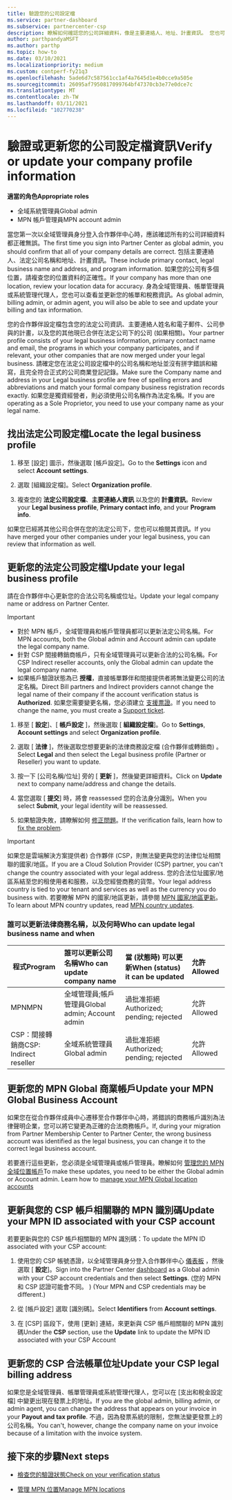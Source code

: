 ```yaml
---
title: 驗證您的公司設定檔
ms.service: partner-dashboard
ms.subservice: partnercenter-csp
description: 瞭解如何確認您的公司詳細資料，像是主要連絡人、地址、計畫資訊。 您也可以更新您的法定和帳單地址。
author: parthpandyaMSFT
ms.author: parthp
ms.topic: how-to
ms.date: 03/10/2021
ms.localizationpriority: medium
ms.custom: contperf-fy21q3
ms.openlocfilehash: 5ade6d7c587561cc1af4a7645d1e4b0cce9a505e
ms.sourcegitcommit: 26095af7950817099764bf47370cb3e77e0dce7c
ms.translationtype: MT
ms.contentlocale: zh-TW
ms.lasthandoff: 03/11/2021
ms.locfileid: "102770238"
---
```

# <a name="verify-or-update-your-company-profile-information"></a><span data-ttu-id="a0405-104">驗證或更新您的公司設定檔資訊</span><span class="sxs-lookup"><span data-stu-id="a0405-104">Verify or update your company profile information</span></span> 

<span data-ttu-id="a0405-105">**適當的角色**</span><span class="sxs-lookup"><span data-stu-id="a0405-105">**Appropriate roles**</span></span>

- <span data-ttu-id="a0405-106">全域系統管理員</span><span class="sxs-lookup"><span data-stu-id="a0405-106">Global admin</span></span>
- <span data-ttu-id="a0405-107">MPN 帳戶管理員</span><span class="sxs-lookup"><span data-stu-id="a0405-107">MPN account admin</span></span>

<span data-ttu-id="a0405-108">當您第一次以全域管理員身分登入合作夥伴中心時，應該確認所有的公司詳細資料都正確無誤。</span><span class="sxs-lookup"><span data-stu-id="a0405-108">The first time you sign into Partner Center as global admin, you should confirm that all of your company details are correct.</span></span> <span data-ttu-id="a0405-109">包括主要連絡人、法定公司名稱和地址、計畫資訊。</span><span class="sxs-lookup"><span data-stu-id="a0405-109">These include primary contact, legal business name and address, and program information.</span></span> <span data-ttu-id="a0405-110">如果您的公司有多個位置，請複查您的位置資料的正確性。</span><span class="sxs-lookup"><span data-stu-id="a0405-110">If your company has more than one location, review your location data for accuracy.</span></span> <span data-ttu-id="a0405-111">身為全域管理員、帳單管理員或系統管理代理人，您也可以查看並更新您的帳單和稅務資訊。</span><span class="sxs-lookup"><span data-stu-id="a0405-111">As global admin, billing admin, or admin agent, you will also be able to see and update your billing and tax information.</span></span>

<span data-ttu-id="a0405-112">您的合作夥伴設定檔包含您的法定公司資訊、主要連絡人姓名和電子郵件、公司參與的計畫，以及您的其他現已合併在法定公司下的公司 (如果相關)。</span><span class="sxs-lookup"><span data-stu-id="a0405-112">Your partner profile consists of your legal business information, primary contact name and email, the programs in which your company participates, and if relevant, your other companies that are now merged under your legal business.</span></span> <span data-ttu-id="a0405-113">請確定您在法定公司設定檔中的公司名稱和地址並沒有拼字錯誤和縮寫，且完全符合正式的公司商業登記記錄。</span><span class="sxs-lookup"><span data-stu-id="a0405-113">Make sure the Company name and address in your Legal business profile are free of spelling errors and abbreviations and match your formal company business registration records exactly.</span></span> <span data-ttu-id="a0405-114">如果您是獨資經營者，則必須使用公司名稱作為法定名稱。</span><span class="sxs-lookup"><span data-stu-id="a0405-114">If you are operating as a Sole Proprietor, you need to use your company name as your legal name.</span></span>


## <a name="locate-the-legal-business-profile"></a><span data-ttu-id="a0405-115">找出法定公司設定檔</span><span class="sxs-lookup"><span data-stu-id="a0405-115">Locate the legal business profile</span></span>

1. <span data-ttu-id="a0405-116">移至 [設定] 圖示，然後選取 [帳戶設定]。</span><span class="sxs-lookup"><span data-stu-id="a0405-116">Go to the **Settings** icon and select **Account settings**.</span></span>
 
1. <span data-ttu-id="a0405-117">選取 [組織設定檔]。</span><span class="sxs-lookup"><span data-stu-id="a0405-117">Select **Organization profile**.</span></span> 

2. <span data-ttu-id="a0405-118">複查您的 **法定公司設定檔**、**主要連絡人資訊** 以及您的 **計畫資訊**。</span><span class="sxs-lookup"><span data-stu-id="a0405-118">Review your **Legal business profile**, **Primary contact info**, and your **Program info**.</span></span>

<span data-ttu-id="a0405-119">如果您已經將其他公司合併在您的法定公司下，您也可以檢閱其資訊。</span><span class="sxs-lookup"><span data-stu-id="a0405-119">If you have merged your other companies under your legal business, you can review that information as well.</span></span> 

## <a name="update-your-legal-business-profile"></a><span data-ttu-id="a0405-120">更新您的法定公司設定檔</span><span class="sxs-lookup"><span data-stu-id="a0405-120">Update your legal business profile</span></span> 

<span data-ttu-id="a0405-121">請在合作夥伴中心更新您的合法公司名稱或位址。</span><span class="sxs-lookup"><span data-stu-id="a0405-121">Update your legal company name or address on Partner Center.</span></span>

>[!Important]
>- <span data-ttu-id="a0405-122">對於 MPN 帳戶，全域管理員和帳戶管理員都可以更新法定公司名稱。</span><span class="sxs-lookup"><span data-stu-id="a0405-122">For MPN accounts, both the Global admin and Account admin can update the legal company name.</span></span>
>- <span data-ttu-id="a0405-123">針對 CSP 間接轉銷商帳戶，只有全域管理員可以更新合法的公司名稱。</span><span class="sxs-lookup"><span data-stu-id="a0405-123">For CSP Indirect reseller accounts, only the Global admin can update the legal company name.</span></span> 
>- <span data-ttu-id="a0405-124">如果帳戶驗證狀態為已 **授權**，直接帳單夥伴和間接提供者將無法變更公司的法定名稱。</span><span class="sxs-lookup"><span data-stu-id="a0405-124">Direct Bill partners and Indirect providers cannot change the legal name of their company if the account verification status is **Authorized**.</span></span> <span data-ttu-id="a0405-125">如果您需要變更名稱，您必須建立 [支援票證](https://partner.microsoft.com/dashboard/support/servicerequests/create?stage=2&topicid=eb74583c-61b3-2124-bffc-00920e0ae772)。</span><span class="sxs-lookup"><span data-stu-id="a0405-125">If you need to change the name, you must create a [Support ticket](https://partner.microsoft.com/dashboard/support/servicerequests/create?stage=2&topicid=eb74583c-61b3-2124-bffc-00920e0ae772).</span></span>



1. <span data-ttu-id="a0405-126">移至 [ **設定**]、[ **帳戶設定** ]，然後選取 [ **組織設定檔**]。</span><span class="sxs-lookup"><span data-stu-id="a0405-126">Go to **Settings**, **Account settings** and select **Organization profile**.</span></span>

2. <span data-ttu-id="a0405-127">選取 [ **法律**  ]，然後選取您想要更新的法律商務設定檔 (合作夥伴或轉銷商) 。</span><span class="sxs-lookup"><span data-stu-id="a0405-127">Select **Legal**  and then select the Legal business profile (Partner or Reseller) you want to update.</span></span>

1. <span data-ttu-id="a0405-128">按一下 [公司名稱/位址] 旁的 [ **更新**  ]，然後變更詳細資料。</span><span class="sxs-lookup"><span data-stu-id="a0405-128">Click on **Update**  next to company name/address and change the details.</span></span>
 
1. <span data-ttu-id="a0405-129">當您選取 [ **提交**] 時，將會 reassessed 您的合法身分識別。</span><span class="sxs-lookup"><span data-stu-id="a0405-129">When you select **Submit**, your legal identity will be reassessed.</span></span>

1. <span data-ttu-id="a0405-130">如果驗證失敗，請瞭解如何 [修正問題](verification-responses.md)。</span><span class="sxs-lookup"><span data-stu-id="a0405-130">If the verification fails, learn how to [fix the problem](verification-responses.md).</span></span>

>[!Important]
><span data-ttu-id="a0405-131">如果您是雲端解決方案提供者) 合作夥伴 (CSP，則無法變更與您的法律位址相關聯的國家/地區。</span><span class="sxs-lookup"><span data-stu-id="a0405-131">If you are a Cloud Solution Provider (CSP) partner, you can't change the country associated with your legal address.</span></span> <span data-ttu-id="a0405-132">您的合法位址國家/地區系結至您的租使用者和服務，以及您經營商務的貨幣。</span><span class="sxs-lookup"><span data-stu-id="a0405-132">Your legal address country is tied to your tenant and services as well as the currency you do business with.</span></span> <span data-ttu-id="a0405-133">若要瞭解 MPN 的國家/地區更新，請參閱  [MPN 國家/地區更新](manage-locations.md#change-country-of-partner-global-account)。</span><span class="sxs-lookup"><span data-stu-id="a0405-133">To learn about MPN country updates, read  [MPN country updates](manage-locations.md#change-country-of-partner-global-account).</span></span>


### <a name="who-can-update-legal-business-name-and-when"></a><span data-ttu-id="a0405-134">誰可以更新法律商務名稱，以及何時</span><span class="sxs-lookup"><span data-stu-id="a0405-134">Who can update legal business name and when</span></span>

|<span data-ttu-id="a0405-135">**程式**</span><span class="sxs-lookup"><span data-stu-id="a0405-135">**Program**</span></span>|<span data-ttu-id="a0405-136">**誰可以更新公司名稱**</span><span class="sxs-lookup"><span data-stu-id="a0405-136">**Who can update company name**</span></span>|<span data-ttu-id="a0405-137">**當 (狀態時) 可以更新**</span><span class="sxs-lookup"><span data-stu-id="a0405-137">**When (status) it can be updated**</span></span>|<span data-ttu-id="a0405-138">**允許**</span><span class="sxs-lookup"><span data-stu-id="a0405-138">**Allowed**</span></span>|
|---------------------|:-------------------------------|:------------|:-----------------|
<span data-ttu-id="a0405-139">MPN</span><span class="sxs-lookup"><span data-stu-id="a0405-139">MPN</span></span>|<span data-ttu-id="a0405-140">全域管理員;帳戶管理員</span><span class="sxs-lookup"><span data-stu-id="a0405-140">Global admin; Account admin</span></span>|<span data-ttu-id="a0405-141">過批准拒絕</span><span class="sxs-lookup"><span data-stu-id="a0405-141">Authorized; pending; rejected</span></span>| <span data-ttu-id="a0405-142">允許</span><span class="sxs-lookup"><span data-stu-id="a0405-142">Allowed</span></span>|
|<span data-ttu-id="a0405-143">CSP：間接轉銷商</span><span class="sxs-lookup"><span data-stu-id="a0405-143">CSP: Indirect reseller</span></span>|<span data-ttu-id="a0405-144">全域系統管理員</span><span class="sxs-lookup"><span data-stu-id="a0405-144">Global admin</span></span>|<span data-ttu-id="a0405-145">過批准拒絕</span><span class="sxs-lookup"><span data-stu-id="a0405-145">Authorized; pending; rejected</span></span>| <span data-ttu-id="a0405-146">允許</span><span class="sxs-lookup"><span data-stu-id="a0405-146">Allowed</span></span>|


## <a name="update-your-mpn-global-business-account"></a><span data-ttu-id="a0405-147">更新您的 MPN Global 商業帳戶</span><span class="sxs-lookup"><span data-stu-id="a0405-147">Update your MPN Global Business Account</span></span>

<span data-ttu-id="a0405-148">如果您在從合作夥伴成員中心遷移至合作夥伴中心時，將錯誤的商務帳戶識別為法律聲明企業，您可以將它變更為正確的合法商務帳戶。</span><span class="sxs-lookup"><span data-stu-id="a0405-148">If, during your migration from Partner Membership Center to Partner Center, the wrong business account was identified as the legal business, you can change it to the correct legal business account.</span></span>

<span data-ttu-id="a0405-149">若要進行這些更新，您必須是全域管理員或帳戶管理員。瞭解如何 [管理您的 MPN 全域位置帳戶](manage-locations.md)</span><span class="sxs-lookup"><span data-stu-id="a0405-149">To make these updates, you need to be either the Global admin or Account admin. Learn how to [manage your MPN Global location accounts](manage-locations.md)</span></span>


## <a name="update-your-mpn-id-associated-with-your-csp-account"></a><span data-ttu-id="a0405-150">更新與您的 CSP 帳戶相關聯的 MPN 識別碼</span><span class="sxs-lookup"><span data-stu-id="a0405-150">Update your MPN ID associated with your CSP account</span></span>

<span data-ttu-id="a0405-151">若要更新與您的 CSP 帳戶相關聯的 MPN 識別碼：</span><span class="sxs-lookup"><span data-stu-id="a0405-151">To update the MPN ID associated with your CSP account:</span></span>

1. <span data-ttu-id="a0405-152">使用您的 CSP 帳號憑證，以全域管理員身分登入合作夥伴中心 [儀表板](https://partner.microsoft.com/dashboard/home) ，然後選取 [ **設定**]。</span><span class="sxs-lookup"><span data-stu-id="a0405-152">Sign into the Partner Center [dashboard](https://partner.microsoft.com/dashboard/home) as a Global admin with your CSP account credentials and then select **Settings**.</span></span> <span data-ttu-id="a0405-153"> (您的 MPN 和 CSP 認證可能會不同。 ) </span><span class="sxs-lookup"><span data-stu-id="a0405-153">(Your MPN and CSP credentials may be different.)</span></span>
 
1. <span data-ttu-id="a0405-154">從 [帳戶設定] 選取 [識別碼]。</span><span class="sxs-lookup"><span data-stu-id="a0405-154">Select **Identifiers** from **Account settings**.</span></span>

1. <span data-ttu-id="a0405-155">在 [CSP] 區段下，使用 [更新] 連結，來更新與 CSP 帳戶相關聯的 MPN 識別碼</span><span class="sxs-lookup"><span data-stu-id="a0405-155">Under the **CSP** section, use the **Update** link to update the MPN ID associated with your CSP Account</span></span> 


## <a name="update-your-csp-legal-billing-address"></a><span data-ttu-id="a0405-156">更新您的 CSP 合法帳單位址</span><span class="sxs-lookup"><span data-stu-id="a0405-156">Update your CSP legal billing address</span></span>

<span data-ttu-id="a0405-157">如果您是全域管理員、帳單管理員或系統管理代理人，您可以在 [支出和稅金設定檔] 中變更出現在發票上的地址。</span><span class="sxs-lookup"><span data-stu-id="a0405-157">If you are the global admin, billing admin, or admin agent, you can change the address that appears on your invoice in your **Payout and tax profile**.</span></span> <span data-ttu-id="a0405-158">不過，因為發票系統的限制，您無法變更發票上的公司名稱。</span><span class="sxs-lookup"><span data-stu-id="a0405-158">You can't, however, change the company name on your invoice because of a limitation with the invoice system.</span></span>


## <a name="next-steps"></a><span data-ttu-id="a0405-159">接下來的步驟</span><span class="sxs-lookup"><span data-stu-id="a0405-159">Next steps</span></span>

- [<span data-ttu-id="a0405-160">檢查您的驗證狀態</span><span class="sxs-lookup"><span data-stu-id="a0405-160">Check on your verification status</span></span>](verification-responses.md)

- [<span data-ttu-id="a0405-161">管理 MPN 位置</span><span class="sxs-lookup"><span data-stu-id="a0405-161">Manage MPN locations</span></span>](manage-locations.md)
